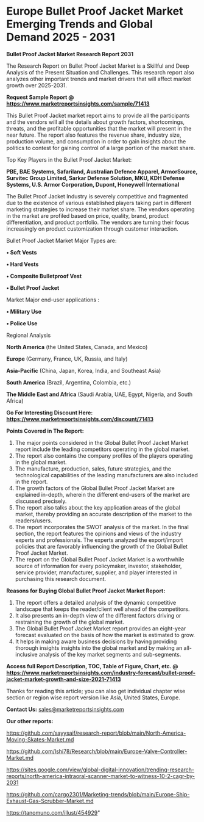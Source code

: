  # Europe Bullet Proof Jacket Market Emerging Trends and Global Demand 2025 - 2031

<strong>Bullet Proof Jacket Market Research Report 2031</strong>

The Research Report on Bullet Proof Jacket Market is a Skillful and Deep Analysis of the Present Situation and Challenges. This research report also analyzes other important trends and market drivers that will affect market growth over 2025-2031.

<strong>Request Sample Report @ <a href=https://www.marketreportsinsights.com/sample/71413>https://www.marketreportsinsights.com/sample/71413</a></strong>

This Bullet Proof Jacket market report aims to provide all the participants and the vendors will all the details about growth factors, shortcomings, threats, and the profitable opportunities that the market will present in the near future. The report also features the revenue share, industry size, production volume, and consumption in order to gain insights about the politics to contest for gaining control of a large portion of the market share.

Top Key Players in the Bullet Proof Jacket Market:

<strong>PBE, BAE Systems, Safariland, Australian Defence Apparel, ArmorSource, Survitec Group Limited, Sarkar Defense Solution, MKU, KDH Defense Systems, U.S. Armor Corporation, Dupont, Honeywell International</strong>

The Bullet Proof Jacket Industry is severely competitive and fragmented due to the existence of various established players taking part in different marketing strategies to increase their market share. The vendors operating in the market are profiled based on price, quality, brand, product differentiation, and product portfolio. The vendors are turning their focus increasingly on product customization through customer interaction.

Bullet Proof Jacket Market Major Types are:

<strong>• Soft Vests

• Hard Vests

• Composite Bulletproof Vest

• Bullet Proof Jacket</strong>

Market Major end-user applications :

<strong>• Military Use

• Police Use</strong>

Regional Analysis

</u><strong><b>North America</b></strong> (the United States, Canada, and Mexico)

<strong><b>Europe </b></strong>(Germany, France, UK, Russia, and Italy)

<strong><b>Asia-Pacific</b></strong> (China, Japan, Korea, India, and Southeast Asia)

<strong><b>South America</b></strong> (Brazil, Argentina, Colombia, etc.)

<strong><b>The Middle East and Africa</b></strong> (Saudi Arabia, UAE, Egypt, Nigeria, and South Africa)

<strong>Go For Interesting Discount Here: <a href=https://www.marketreportsinsights.com/discount/71413>https://www.marketreportsinsights.com/discount/71413</a></strong>

<strong>Points Covered in The Report:</strong>
<ol>
  <li>The major points considered in the Global Bullet Proof Jacket Market report include the leading competitors operating in the global market.</li>
  <li>The report also contains the company profiles of the players operating in the global market.</li>
  <li>The manufacture, production, sales, future strategies, and the technological capabilities of the leading manufacturers are also included in the report.</li>
  <li>The growth factors of the Global Bullet Proof Jacket Market are explained in-depth, wherein the different end-users of the market are discussed precisely.</li>
  <li>The report also talks about the key application areas of the global market, thereby providing an accurate description of the market to the readers/users.</li>
  <li>The report incorporates the SWOT analysis of the market. In the final section, the report features the opinions and views of the industry experts and professionals. The experts analyzed the export/import policies that are favorably influencing the growth of the Global Bullet Proof Jacket Market.</li>
  <li>The report on the Global Bullet Proof Jacket Market is a worthwhile source of information for every policymaker, investor, stakeholder, service provider, manufacturer, supplier, and player interested in purchasing this research document.</li>
</ol>
<strong>Reasons for Buying Global Bullet Proof Jacket Market Report:</strong>

<ol>
  <li>The report offers a detailed analysis of the dynamic competitive landscape that keeps the reader/client well ahead of the competitors.</li>
  <li>It also presents an in-depth view of the different factors driving or restraining the growth of the global market.</li>
  <li>The Global Bullet Proof Jacket Market report provides an eight-year forecast evaluated on the basis of how the market is estimated to grow.</li>
  <li>It helps in making aware business decisions by having providing thorough insights insights into the global market and by making an all-inclusive analysis of the key market segments and sub-segments.</li>
</ol>
<strong>Access full Report Description, TOC, Table of Figure, Chart, etc. @ <a href=https://www.marketreportsinsights.com/industry-forecast/bullet-proof-jacket-market-growth-and-size-2021-71413>https://www.marketreportsinsights.com/industry-forecast/bullet-proof-jacket-market-growth-and-size-2021-71413</a></strong>


Thanks for reading this article; you can also get individual chapter wise section or region wise report version like Asia, United States, Europe.

<strong>Contact Us:</strong>
sales@marketreportsinsights.com

<strong>Our other reports:</strong>

<a href=https://github.com/sayysaif/research-report/blob/main/North-America-Moving-Skates-Market.md>https://github.com/sayysaif/research-report/blob/main/North-America-Moving-Skates-Market.md</a>

<a href=https://github.com/Ishi78/Research/blob/main/Europe-Valve-Controller-Market.md>https://github.com/Ishi78/Research/blob/main/Europe-Valve-Controller-Market.md</a>

<a href=https://sites.google.com/view/global-digital-innovation/trending-research-reports/north-america-intraoral-scanner-market-to-witness-10-2-cagr-by-2031>https://sites.google.com/view/global-digital-innovation/trending-research-reports/north-america-intraoral-scanner-market-to-witness-10-2-cagr-by-2031</a>

<a href=https://github.com/cargo2301/Marketing-trends/blob/main/Europe-Ship-Exhaust-Gas-Scrubber-Market.md>https://github.com/cargo2301/Marketing-trends/blob/main/Europe-Ship-Exhaust-Gas-Scrubber-Market.md</a>

<a href=https://tanomuno.com/illust/454929>https://tanomuno.com/illust/454929</a>"
